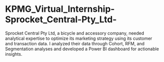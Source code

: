 # KPMG_Virtual_Internship-Sprocket_Central-Pty_Ltd-
Sprocket Central Pty Ltd, a bicycle and accessory company, needed analytical expertise to optimize its marketing strategy using its customer and transaction data. I analyzed their data through Cohort, RFM, and Segmentation analyses and developed a Power BI dashboard for actionable insights.
